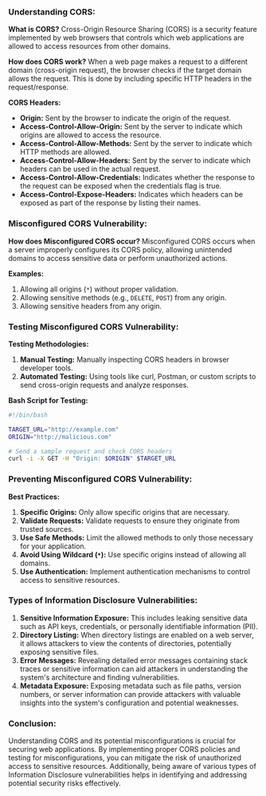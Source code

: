 ### Understanding CORS:

**What is CORS?**
Cross-Origin Resource Sharing (CORS) is a security feature implemented by web browsers that controls which web applications are allowed to access resources from other domains.

**How does CORS work?**
When a web page makes a request to a different domain (cross-origin request), the browser checks if the target domain allows the request. This is done by including specific HTTP headers in the request/response.

**CORS Headers:**
- **Origin:** Sent by the browser to indicate the origin of the request.
- **Access-Control-Allow-Origin:** Sent by the server to indicate which origins are allowed to access the resource.
- **Access-Control-Allow-Methods:** Sent by the server to indicate which HTTP methods are allowed.
- **Access-Control-Allow-Headers:** Sent by the server to indicate which headers can be used in the actual request.
- **Access-Control-Allow-Credentials:** Indicates whether the response to the request can be exposed when the credentials flag is true.
- **Access-Control-Expose-Headers:** Indicates which headers can be exposed as part of the response by listing their names.

### Misconfigured CORS Vulnerability:

**How does Misconfigured CORS occur?**
Misconfigured CORS occurs when a server improperly configures its CORS policy, allowing unintended domains to access sensitive data or perform unauthorized actions.

**Examples:**
1. Allowing all origins (`*`) without proper validation.
2. Allowing sensitive methods (e.g., `DELETE`, `POST`) from any origin.
3. Allowing sensitive headers from any origin.

### Testing Misconfigured CORS Vulnerability:

**Testing Methodologies:**
1. **Manual Testing:** Manually inspecting CORS headers in browser developer tools.
2. **Automated Testing:** Using tools like curl, Postman, or custom scripts to send cross-origin requests and analyze responses.

**Bash Script for Testing:**
```bash
#!/bin/bash

TARGET_URL="http://example.com"
ORIGIN="http://malicious.com"

# Send a sample request and check CORS headers
curl -i -X GET -H "Origin: $ORIGIN" $TARGET_URL
```

### Preventing Misconfigured CORS Vulnerability:

**Best Practices:**
1. **Specific Origins:** Only allow specific origins that are necessary.
2. **Validate Requests:** Validate requests to ensure they originate from trusted sources.
3. **Use Safe Methods:** Limit the allowed methods to only those necessary for your application.
4. **Avoid Using Wildcard (`*`):** Use specific origins instead of allowing all domains.
5. **Use Authentication:** Implement authentication mechanisms to control access to sensitive resources.

### Types of Information Disclosure Vulnerabilities:

1. **Sensitive Information Exposure:** This includes leaking sensitive data such as API keys, credentials, or personally identifiable information (PII).
2. **Directory Listing:** When directory listings are enabled on a web server, it allows attackers to view the contents of directories, potentially exposing sensitive files.
3. **Error Messages:** Revealing detailed error messages containing stack traces or sensitive information can aid attackers in understanding the system's architecture and finding vulnerabilities.
4. **Metadata Exposure:** Exposing metadata such as file paths, version numbers, or server information can provide attackers with valuable insights into the system's configuration and potential weaknesses.

### Conclusion:

Understanding CORS and its potential misconfigurations is crucial for securing web applications. By implementing proper CORS policies and testing for misconfigurations, you can mitigate the risk of unauthorized access to sensitive resources. Additionally, being aware of various types of Information Disclosure vulnerabilities helps in identifying and addressing potential security risks effectively.
